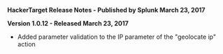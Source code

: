 **HackerTarget Release Notes - Published by Splunk March 23, 2017**


**Version 1.0.12 - Released March 23, 2017**

* Added parameter validation to the IP parameter of the "geolocate ip" action
